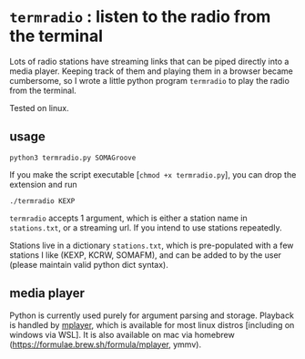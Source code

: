 # `termradio` : listen to the radio from the terminal

Lots of radio stations have streaming links that can be piped directly
into a media player. Keeping track of them and playing them in a
browser became cumbersome, so I wrote a little python program
`termradio` to play the radio from the terminal.

Tested on linux.

## usage

```{python}
python3 termradio.py SOMAGroove
```

If you make the script executable [`chmod +x termradio.py`], you can drop the extension and run

```
./termradio KEXP
```

`termradio` accepts 1 argument, which is either a station name in
`stations.txt`, or a streaming url. If you intend to use stations repeatedly.

Stations live in a dictionary `stations.txt`, which is
pre-populated with a few stations I like (KEXP, KCRW, SOMAFM), and can
be added to by the user (please maintain valid python dict syntax).

## media player

Python is currently used purely for argument parsing and storage.
Playback is handled by [mplayer](https://linux.die.net/man/1/mplayer),
which is available for most linux distros [including on windows via
WSL]. It is also available on mac via homebrew
(https://formulae.brew.sh/formula/mplayer, ymmv). 
